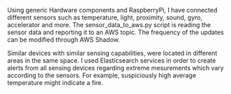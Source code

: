 Using generic Hardware components and RaspberryPi, I have connected different sensors such as temperature, light, proximity, sound, gyro, accelerator and more.
The sensor_data_to_aws.py script is reading the sensor data and reporting it to an AWS topic. The frequency of the updates can be modified through AWS Shadow.

Similar devices with similar sensing capabilities, were located in different areas in the same space. I used Elasticsearch services in order to create alerts from all sensing devices regarding extreme mesurements which vary according to the sensors. 
For example, suspiciously high average temperature might indicate a fire.

